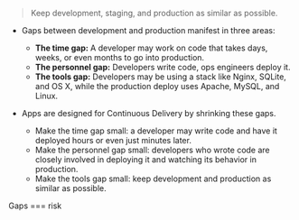 > Keep development, staging, and production as similar as possible.

- Gaps between development and production manifest in three areas:
    - **The time gap:** A developer may work on code that takes days, weeks, or even months to go into production.
    - **The personnel gap:** Developers write code, ops engineers deploy it.
    - **The tools gap:** Developers may be using a stack like Nginx, SQLite, and OS X, while the production deploy uses Apache, MySQL, and Linux.

- Apps are designed for Continuous Delivery by shrinking these gaps.
    - Make the time gap small: a developer may write code and have it deployed hours or even just minutes later.
    - Make the personnel gap small: developers who wrote code are closely involved in deploying it and watching its behavior in production.
    - Make the tools gap small: keep development and production as similar as possible.

Gaps === risk
